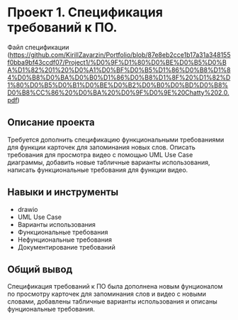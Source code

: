 # Проект 1. Спецификация требований к ПО.

 Файл спецификации (https://github.com/KirillZavarzin/Portfolio/blob/87e8eb2cce1b17a31a348155f0bba9bf43ccdf07/Project1/%D0%9F%D1%80%D0%BE%D0%B5%D0%BA%D1%82%201%20%D0%A1%D0%BF%D0%B5%D1%86%D0%B8%D1%84%D0%B8%D0%BA%D0%B0%D1%86%D0%B8%D1%8F%20%D1%82%D1%80%D0%B5%D0%B1%D0%BE%D0%B2%D0%B0%D0%BD%D0%B8%D0%B8%CC%86%20%D0%BA%20%D0%9F%D0%9E%20Chatty%202.0.pdf)
## Описание проекта 
Требуется дополнить спецификацию функциональными требованиями для функции карточек для запоминания новых слов. Описать требования для просмотра видео с помощью UML Use Case диаграммы, добавить новые табличные варианты использования, написать функциональные требования для функции видео.
## Навыки и инструменты 
* drawio
* UML Use Case
* Варианты использования
* Функциональные требования
* Нефунциональные требования
* Документирование требований
## Общий вывод
Спецификация требований к ПО была дополнена новым фунционалом по просмотру карточек для запоминания слов и видео с новыми словами, добавлены табличные варианты использования и описаны фунциональные требования.

